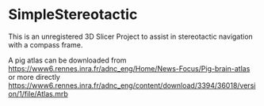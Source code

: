 # SimpleStereotactic
This is an unregistered 3D Slicer Project to assist in stereotactic navigation with a compass frame.

A pig atlas can be downloaded from https://www6.rennes.inra.fr/adnc_eng/Home/News-Focus/Pig-brain-atlas or more directly https://www6.rennes.inra.fr/adnc_eng/content/download/3394/36018/version/1/file/Atlas.mrb
